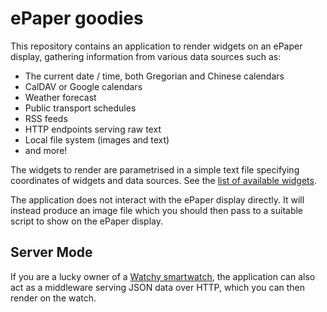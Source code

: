 # ePaper goodies

This repository contains an application to render widgets on an ePaper
display, gathering information from various data sources such as:

* The current date / time, both Gregorian and Chinese calendars
* CalDAV or Google calendars
* Weather forecast
* Public transport schedules
* RSS feeds
* HTTP endpoints serving raw text
* Local file system (images and text)
* and more!

The widgets to render are parametrised in a simple text file specifying
coordinates of widgets and data sources. See the [list of available widgets](docs/widgets.md).

The application does not interact with the ePaper display directly.
It will instead produce an image file which you should then pass to a
suitable script to show on the ePaper display.

## Server Mode

If you are a lucky owner of a [Watchy smartwatch](https://watchy.sqfmi.com/),
the application can also act as a middleware serving JSON data over
HTTP, which you can then render on the watch.
